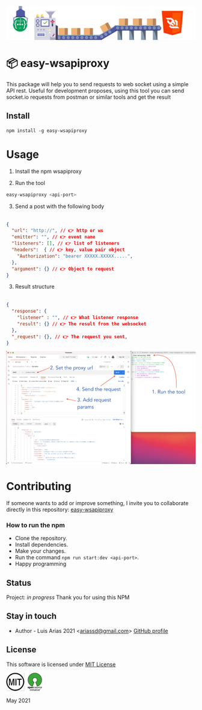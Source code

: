 
![](assets/header.png)

# 📦  easy-wsapiproxy

This package will help you to send requests to web socket using a simple API rest. 
Useful for development proposes, using this tool you can send socket.io requests from postman or similar tools and get the result 

## Install

```npm
npm install -g easy-wsapiproxy
```

# Usage

1. Install the npm wsapiproxy

2. Run the tool

```bash
easy-wsapiproxy <api-port>
```
3. Send a post with the following body

``` json

{
  "url": "http://", // 👉 http or ws
  "emitter": "", // 👉 event name
  "listeners": [], // 👉 list of listeners
  "headers":  { // 👉 key, value pair object
    "Authorization": "bearer XXXXX.XXXXX.....",
  },
  "argument": {} // 👉 Object to request
}

```

3. Result structure

``` json

{
  "response": { 
    "listener" : "", // 👉 What listener response
    "result": {} // 👉 The result from the websocket
  }, 
  "_request": {}, // 👉 The request you sent,
}

```

![](assets/sample.png)

# Contributing
If someone wants to add or improve something, I invite you to collaborate directly in this repository: [easy-wsapiproxy](https://github.com/ariassd/easy-wsapiproxy)


### How to run the npm
- Clone the repository.
- Install dependencies.
- Make your changes.
- Run the command `npm run start:dev <api-port>`.
- Happy programming


## Status

Project: _in progress_
Thank you for using this NPM

## Stay in touch

- Author - Luis Arias 2021 <<ariassd@gmail.com>>
  [GitHub profile](https://github.com/ariassd)

## License

This software is licensed under [MIT License](LICENSE)

![](assets/MIT.png) ![](assets/open-source.png)

May 2021
